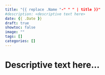 ```yaml
---
title: "{{ replace .Name "-" " " | title }}"
#description: <descriptive text here>
date: {{ .Date }}
draft: true
showtoc: false
image: ""
tags: []
categories: []
---
```


# Descriptive text here...
<!--more-->